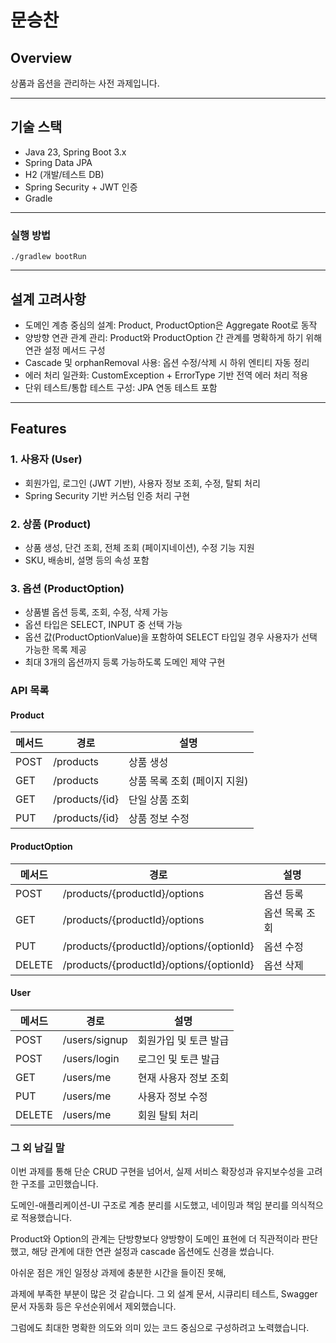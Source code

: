 # 문승찬

## Overview
상품과 옵션을 관리하는 사전 과제입니다.

---

## 기술 스택
- Java 23, Spring Boot 3.x
- Spring Data JPA
- H2 (개발/테스트 DB)
- Spring Security + JWT 인증
- Gradle

---

### 실행 방법
```
./gradlew bootRun
```

---
## 설계 고려사항
- 도메인 계층 중심의 설계: Product, ProductOption은 Aggregate Root로 동작
- 양방향 연관 관계 관리: Product와 ProductOption 간 관계를 명확하게 하기 위해 연관 설정 메서드 구성
- Cascade 및 orphanRemoval 사용: 옵션 수정/삭제 시 하위 엔티티 자동 정리
- 에러 처리 일관화: CustomException + ErrorType 기반 전역 에러 처리 적용
- 단위 테스트/통합 테스트 구성: JPA 연동 테스트 포함

---


## Features

### 1. 사용자 (User)
- 회원가입, 로그인 (JWT 기반), 사용자 정보 조회, 수정, 탈퇴 처리
- Spring Security 기반 커스텀 인증 처리 구현
### 2. 상품 (Product)
- 상품 생성, 단건 조회, 전체 조회 (페이지네이션), 수정 기능 지원
- SKU, 배송비, 설명 등의 속성 포함
### 3. 옵션 (ProductOption)
- 상품별 옵션 등록, 조회, 수정, 삭제 가능
- 옵션 타입은 SELECT, INPUT 중 선택 가능
- 옵션 값(ProductOptionValue)을 포함하여 SELECT 타입일 경우 사용자가 선택 가능한 목록 제공
- 최대 3개의 옵션까지 등록 가능하도록 도메인 제약 구현

### API 목록
#### Product

| 메서드 | 경로               | 설명                   |
|--------|--------------------|------------------------|
| POST   | /products          | 상품 생성              |
| GET    | /products          | 상품 목록 조회 (페이지 지원) |
| GET    | /products/{id}     | 단일 상품 조회         |
| PUT    | /products/{id}     | 상품 정보 수정         |
#### ProductOption
| 메서드 | 경로                        | 설명                   |
|--------|-----------------------------|------------------------|
| POST   | /products/{productId}/options | 옵션 등록              |
| GET    | /products/{productId}/options | 옵션 목록 조회         |
| PUT    | /products/{productId}/options/{optionId} | 옵션 수정         |
| DELETE | /products/{productId}/options/{optionId} | 옵션 삭제         |
#### User
| 메서드 | 경로          | 설명                   |
|--------|---------------|------------------------|
| POST   | /users/signup | 회원가입 및 토큰 발급   |
| POST   | /users/login  | 로그인 및 토큰 발급     |
| GET    | /users/me     | 현재 사용자 정보 조회   |
| PUT    | /users/me     | 사용자 정보 수정       |
| DELETE | /users/me     | 회원 탈퇴 처리         |


### 그 외 남길 말
이번 과제를 통해 단순 CRUD 구현을 넘어서, 실제 서비스 확장성과 유지보수성을 고려한 구조를 고민했습니다.

도메인-애플리케이션-UI 구조로 계층 분리를 시도했고, 네이밍과 책임 분리를 의식적으로 적용했습니다.

Product와 Option의 관계는 단방향보다 양방향이 도메인 표현에 더 직관적이라 판단했고, 해당 관계에 대한 연관 설정과 cascade 옵션에도 신경을 썼습니다.

아쉬운 점은 개인 일정상 과제에 충분한 시간을 들이진 못해,

과제에 부족한 부분이 많은 것 같습니다. 그 외 설계 문서, 시큐리티 테스트, Swagger 문서 자동화 등은 우선순위에서 제외했습니다.

그럼에도 최대한 명확한 의도와 의미 있는 코드 중심으로 구성하려고 노력했습니다.